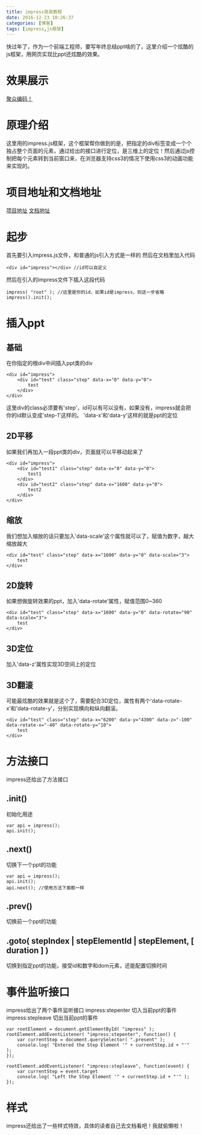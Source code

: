 ```yaml
---
title: impress简易教程
date: 2016-12-23 10:26:37
categories: [博客]
tags: [impress,js框架]
---
```

快过年了，作为一个前端工程师，要写年终总结ppt啥的了，这里介绍一个炫酷的js框架，用网页实现比ppt还炫酷的效果。
<!-- more -->
# 效果展示
[聚众编码！](https://juzoom.github.io/)
# 原理介绍
这里用的impress.js框架，这个框架帮你做到的是，把指定的div标签变成一个个独占整个页面的元素，通过给出的接口进行定位，是三维上的定位！然后通过js控制把每个元素转到当前窗口来，在浏览器支持css3的情况下使用css3的动画功能来实现的。
# 项目地址和文档地址
[项目地址](https://github.com/impress/impress.js)
[文档地址](https://github.com/impress/impress.js/blob/master/DOCUMENTATION.md)
# 起步
首先要引入impress.js文件，和普通的js引入方式是一样的
然后在文档里加入代码
```
<div id="impress"></div> //id可以自定义
```
然后在引入的impress文件下插入这段代码
```
impress( "root" ); //这里是你的id，如果id是impress，则这一步省略
impress().init();
```
# 插入ppt
## 基础
在你指定的根div中间插入ppt类的div
```
<div id="impress">
	<div id="test" class="step" data-x="0" data-y="0">
	    test
	</div>
</div>
```
这里div的class必须要有'step'，id可以有可以没有，如果没有，impress就会把你的id默认变成'step-1'这样的。
'data-x'和'data-y'这样的就是ppt的定位
## 2D平移
如果我们再加入一段ppt类的div，页面就可以平移动起来了
```
<div id="impress">
	<div id="test1" class="step" data-x="0" data-y="0">
	    test1
	</div>
	<div id="test2" class="step" data-x="1600" data-y="0">
	    test2
	</div>
</div>
```
## 缩放
我们想加入缩放的话只要加入'data-scale'这个属性就可以了，赋值为数字，越大缩放越大
```
<div id="test" class="step" data-x="1600" data-y="0" data-scale="3">
    test
</div>
```
## 2D旋转
如果想做旋转效果的ppt，加入'data-rotate'属性，赋值范围0~360
```
<div id="test" class="step" data-x="1600" data-y="0" data-rotate="90" data-scale="3">
    test
</div>
```
## 3D定位
加入'data-z'属性实现3D空间上的定位
## 3D翻滚
可能最炫酷的效果就是这个了，需要配合3D定位，属性有两个'data-rotate-x'和'data-rotate-y'，分别实现横向和纵向翻滚。
```
<div id="test" class="step" data-x="6200" data-y="4300" data-z="-100" data-rotate-x="-40" data-rotate-y="10">
    test
</div>
```
# 方法接口
impress还给出了方法接口
## .init()
初始化用途
```
var api = impress();
api.init();
```
## .next()
切换下一个ppt的功能
```
var api = impress();
api.init();
api.next(); //使用方法下面都一样
```
## .prev()
切换前一个ppt的功能
## .goto( stepIndex | stepElementId | stepElement, [ duration ] )
切换到指定ppt的功能，接受id和数字和dom元素，还能配置切换时间
# 事件监听接口
impress给出了两个事件监听接口
impress:stepenter 切入当前ppt的事件
impress:stepleave 切出当前ppt的事件
```
var rootElement = document.getElementById( "impress" );
rootElement.addEventListener( "impress:stepenter", function() {
	var currentStep = document.querySelector( ".present" );
	console.log( "Entered the Step Element '" + currentStep.id + "'" );
});

rootElement.addEventListener( "impress:stepleave", function(event) {
	var currentStep = event.target
	console.log( "Left the Step Element '" + currentStep.id + "'" );
});
```
# 样式
impress还给出了一些样式特效，具体的读者自己去文档看吧！我就偷懒啦！